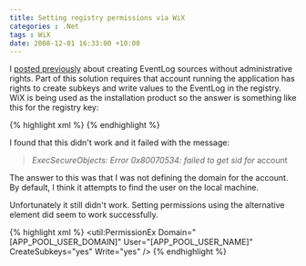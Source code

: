 ```yaml
---
title: Setting registry permissions via WiX
categories : .Net
tags : WiX
date: 2008-12-01 16:33:00 +10:00
---
```


I [posted previously][0] about creating EventLog sources without administrative rights. Part of this solution requires that account running the application has rights to create subkeys and write values to the EventLog in the registry. WiX is being used as the installation product so the answer is something like this for the registry key:

<!--more-->

{% highlight xml %}
<Permission User="[APP_POOL_USER_NAME]" CreateSubkeys="yes" Write="yes"/> 
{% endhighlight %}

I found that this didn't work and it failed with the message: 

> _ExecSecureObjects:  Error 0x80070534: failed to get sid for_ account 

The answer to this was that I was not defining the domain for the account. By default, I think it attempts to find the user on the local machine. 

Unfortunately it still didn't work. Setting permissions using the alternative element did seem to work successfully.

{% highlight xml %}
<util:PermissionEx Domain="[APP_POOL_USER_DOMAIN]" User="[APP_POOL_USER_NAME]" CreateSubkeys="yes" Write="yes" />
{% endhighlight %}

[0]: /2008/11/12/creating-event-log-sources-without-administrative-rights/
